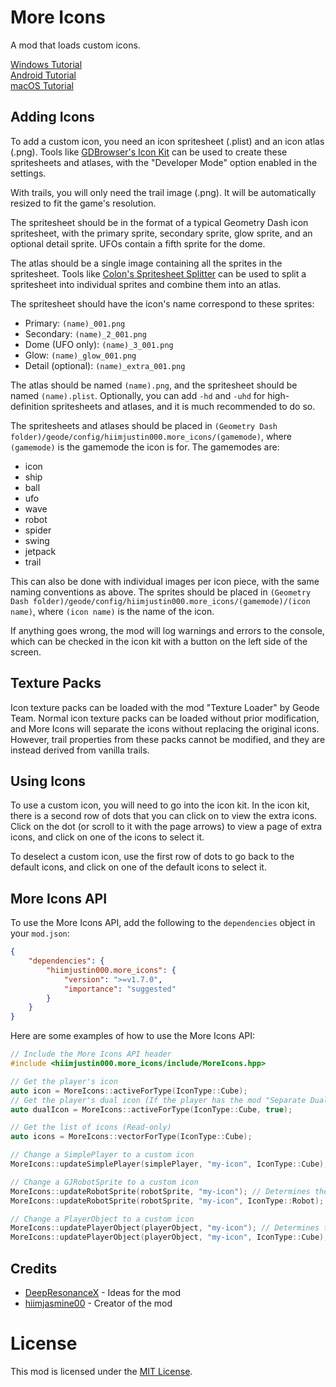 # More Icons
A mod that loads custom icons.

[Windows Tutorial](https://youtu.be/Dn0S3DPuq08)\
[Android Tutorial](https://youtu.be/GJKoLUnkyBk)\
[macOS Tutorial](https://youtu.be/1sI4WJE0yqE)

## Adding Icons
To add a custom icon, you need an icon spritesheet (.plist) and an icon atlas (.png). Tools like [GDBrowser's Icon Kit](https://gdbrowser.com/iconkit) can be used to create these spritesheets and atlases, with the "Developer Mode" option enabled in the settings.

With trails, you will only need the trail image (.png). It will be automatically resized to fit the game's resolution.

The spritesheet should be in the format of a typical Geometry Dash icon spritesheet, with the primary sprite, secondary sprite, glow sprite, and an optional detail sprite. UFOs contain a fifth sprite for the dome.

The atlas should be a single image containing all the sprites in the spritesheet. Tools like [Colon's Spritesheet Splitter](https://gdcolon.com/gdsplitter) can be used to split a spritesheet into individual sprites and combine them into an atlas.

The spritesheet should have the icon's name correspond to these sprites:
- Primary: `(name)_001.png`
- Secondary: `(name)_2_001.png`
- Dome (UFO only): `(name)_3_001.png`
- Glow: `(name)_glow_001.png`
- Detail (optional): `(name)_extra_001.png`

The atlas should be named `(name).png`, and the spritesheet should be named `(name).plist`. Optionally, you can add `-hd` and `-uhd` for high-definition spritesheets and atlases, and it is much recommended to do so.

The spritesheets and atlases should be placed in `(Geometry Dash folder)/geode/config/hiimjustin000.more_icons/(gamemode)`, where `(gamemode)` is the gamemode the icon is for. The gamemodes are:
- icon
- ship
- ball
- ufo
- wave
- robot
- spider
- swing
- jetpack
- trail

This can also be done with individual images per icon piece, with the same naming conventions as above. The sprites should be placed in `(Geometry Dash folder)/geode/config/hiimjustin000.more_icons/(gamemode)/(icon name)`, where `(icon name)` is the name of the icon.

If anything goes wrong, the mod will log warnings and errors to the console, which can be checked in the icon kit with a button on the left side of the screen.

## Texture Packs
Icon texture packs can be loaded with the mod "Texture Loader" by Geode Team. Normal icon texture packs can be loaded without prior modification, and More Icons will separate the icons without replacing the original icons. However, trail properties from these packs cannot be modified, and they are instead derived from vanilla trails.

## Using Icons
To use a custom icon, you will need to go into the icon kit. In the icon kit, there is a second row of dots that you can click on to view the extra icons. Click on the dot (or scroll to it with the page arrows) to view a page of extra icons, and click on one of the icons to select it.

To deselect a custom icon, use the first row of dots to go back to the default icons, and click on one of the default icons to select it.

## More Icons API
To use the More Icons API, add the following to the `dependencies` object in your `mod.json`:
```json
{
    "dependencies": {
        "hiimjustin000.more_icons": {
            "version": ">=v1.7.0",
            "importance": "suggested"
        }
    }
}
```

Here are some examples of how to use the More Icons API:
```cpp
// Include the More Icons API header
#include <hiimjustin000.more_icons/include/MoreIcons.hpp>

// Get the player's icon
auto icon = MoreIcons::activeForType(IconType::Cube);
// Get the player's dual icon (If the player has the mod "Separate Dual Icons" by Weebify enabled)
auto dualIcon = MoreIcons::activeForType(IconType::Cube, true);

// Get the list of icons (Read-only)
auto icons = MoreIcons::vectorForType(IconType::Cube);

// Change a SimplePlayer to a custom icon
MoreIcons::updateSimplePlayer(simplePlayer, "my-icon", IconType::Cube);

// Change a GJRobotSprite to a custom icon
MoreIcons::updateRobotSprite(robotSprite, "my-icon"); // Determines the icon type
MoreIcons::updateRobotSprite(robotSprite, "my-icon", IconType::Robot);

// Change a PlayerObject to a custom icon
MoreIcons::updatePlayerObject(playerObject, "my-icon"); // Determines the icon type
MoreIcons::updatePlayerObject(playerObject, "my-icon", IconType::Cube);
```

## Credits
- [DeepResonanceX](https://gdbrowser.com/u/5668656) - Ideas for the mod
- [hiimjasmine00](https://gdbrowser.com/u/7466002) - Creator of the mod

# License
This mod is licensed under the [MIT License](./LICENSE).